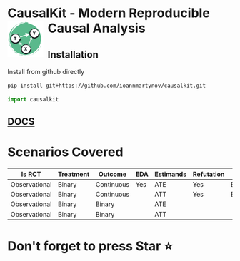 # CausalKit - Modern Reproducible Causal Analysis <a href="https://ioannmartynov.github.io/CausalKit/"><img src="https://raw.githubusercontent.com/IoannMartynov/CausalKit/main/docs/_static/logo_big.svg" alt="CausalKit logo" width="80" style="float: left; margin-right: 10px;" /></a>


## Installation

Install from github directly

```bash
pip install git+https://github.com/ioannmartynov/causalkit.git
```

```python
import causalkit
```

## [DOCS](https://ioannmartynov.github.io/CausalKit/index.html)

# Scenarios Covered
| Is RCT        | Treatment | Outcome    | EDA | Estimands      | Refutation | Docs    |
|---------------|-----------|------------|-----|----------------|------------|---------|
| Observational | Binary    | Continuous | Yes | ATE            | Yes        | Example |
| Observational | Binary    | Continuous |     | ATT            | Yes        | Example |
| Observational | Binary    | Binary     |     | ATE            |            |         |
| Observational | Binary    | Binary     |     | ATT            |            |         |

# Don't forget to press Star ⭐️
